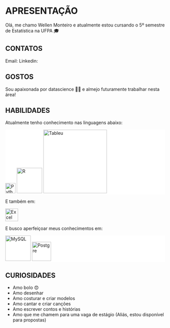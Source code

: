 # APRESENTAÇÃO

Olá, me chamo Wellen Monteiro e atualmente estou cursando o 5º semestre de Estatística na UFPA 🎓

## CONTATOS

Email:
Linkedin:


## GOSTOS

Sou apaixonada por datascience 🎲🧪 e almejo futuramente trabalhar nesta área! 

## HABILIDADES

Atualmente tenho conhecimento nas linguagens abaixo:
<div style="background-color: white;">
	<img alt="Python" width="32px" src="https://www.vectorlogo.zone/logos/python/python-vertical.svg"/>
	<img alt="R" width="80px" src="https://www.vectorlogo.zone/logos/r-project/r-project-ar21.svg"/>
	<img alt="Tableu" width="200px" src="https://gitlab.svg.zone/monopolies/monopolies.net/raw/master/logos/salesforce/Tableau_logo.svg"/>
</div>


E também em:

<img alt="Excel" width="40px" src="https://logodownload.org/wp-content/uploads/2020/04/excel-logo-0-1536x1536.png" />

E busco aperfeiçoar meus conhecimentos em:

<div style="background-color: white;">
	<img alt="MySQL" width="80px" src="https://www.vectorlogo.zone/logos/mysql/mysql-ar21.svg"/>
	<img alt="Postgre" width="60px" src="https://cpl.thalesgroup.com/sites/default/files/content/paragraphs/intro/2020-03/postgresql-logo.png"/>
</div>

## CURIOSIDADES
<ul>
<li>Amo bolo 😍</li>
<li>Amo desenhar</li>
<li>Amo costurar e criar modelos</li>
<li>Amo cantar e criar canções</li>
<li>Amo escrever contos e histórias</li>
<li>Amo que me chamem para uma vaga de estágio (Aliás,  estou disponível para propostas)</li>
</ul>


<!--stackedit_data:
eyJoaXN0b3J5IjpbLTExNDU1MzA3ODUsLTEyNjQxNTkyMzNdfQ
==
-->